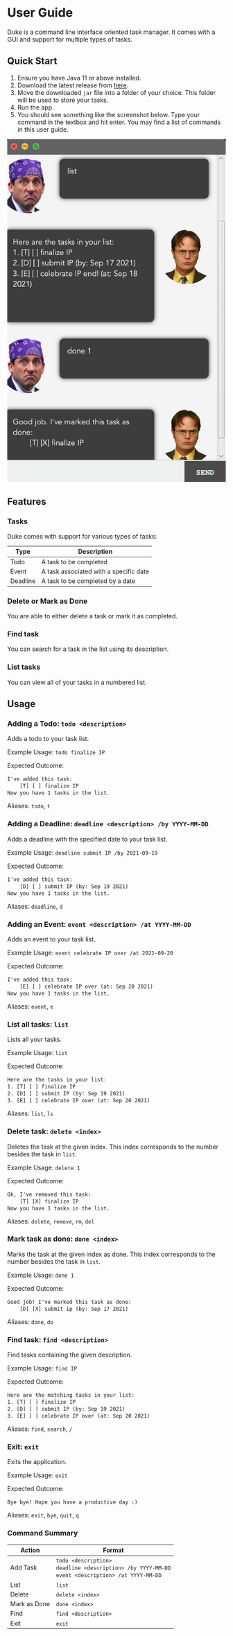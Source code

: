 # User Guide

Duke is a command line interface oriented task manager. It comes with a GUI and support for multiple
types of tasks.

## Quick Start

1. Ensure you have Java 11 or above installed.
2. Download the latest release from [here](https://github.com/caipng/ip).
3. Move the downloaded `jar` file into a folder of your choice. This folder will be used to store your tasks.
4. Run the app.
5. You should see something like the screenshot below. Type your command in the textbox and hit enter. You may find a list of commands in this user guide.

![Screenshot](Ui.png)

## Features

### Tasks

Duke comes with support for various types of tasks:

| Type | Description |
| ---- | ----------- |
| Todo | A task to be completed |
| Event | A task associated with a specific date |
| Deadline | A task to be completed by a date |

### Delete or Mark as Done

You are able to either delete a task or mark it as completed.

### Find task

You can search for a task in the list using its description.

### List tasks

You can view all of your tasks in a numbered list.

## Usage

### Adding a Todo: `todo <description>`

Adds a todo to your task list.

Example Usage: `todo finalize IP`

Expected Outcome:
```
I've added this task:
	[T] [ ] finalize IP
Now you have 1 tasks in the list.
```

Aliases: `todo`, `t`

### Adding a Deadline: `deadline <description> /by YYYY-MM-DD`

Adds a deadline with the specified date to your task list.

Example Usage: `deadline submit IP /by 2021-09-19`

Expected Outcome:
```
I've added this task:
	[D] [ ] submit IP (by: Sep 19 2021)
Now you have 1 tasks in the list.
```

Aliases: `deadline`, `d`

### Adding an Event: `event <description> /at YYYY-MM-DD`

Adds an event to your task list.

Example Usage: `event celebrate IP over /at 2021-09-20`

Expected Outcome:
```
I've added this task:
	[E] [ ] celebrate IP over (at: Sep 20 2021)
Now you have 1 tasks in the list.
```

Aliases: `event`, `e`

### List all tasks: `list` 

Lists all your tasks.

Example Usage: `list`

Expected Outcome:
```
Here are the tasks in your list:
1. [T] [ ] finalize IP
2. [D] [ ] submit IP (by: Sep 19 2021)
3. [E] [ ] celebrate IP over (at: Sep 20 2021)
```

Aliases: `list`, `ls`

### Delete task: `delete <index>`

Deletes the task at the given index. This index corresponds to the number besides the task in `list`.

Example Usage: `delete 1`

Expected Outcome:
```
Ok, I've removed this task:
	[T] [X] finalize IP
Now you have 1 tasks in the list.
```

Aliases: `delete`, `remove`, `rm`, `del`

### Mark task as done: `done <index>`

Marks the task at the given index as done. This index corresponds to the number besides the task in `list`.

Example Usage: `done 1`

Expected Outcome:
```
Good job! I've marked this task as done:
	[D] [X] submit ip (by: Sep 17 2021)
```

Aliases: `done`, `do`

### Find task: `find <description>`

Find tasks containing the given description. 

Example Usage: `find IP`

Expected Outcome:
```
Here are the matching tasks in your list:
1. [T] [ ] finalize IP
2. [D] [ ] submit IP (by: Sep 19 2021)
3. [E] [ ] celebrate IP over (at: Sep 20 2021)
```

Aliases: `find`, `search`, `/`

### Exit: `exit`

Exits the application.

Example Usage: `exit`

Expected Outcome:
```
Bye bye! Hope you have a productive day :)
```

Aliases: `exit`, `bye`, `quit`, `q`

### Command Summary

| Action | Format |
| ------ | ------ |
| Add Task | `todo <description>`<br>`deadline <description> /by YYYY-MM-DD`<br>`event <description> /at YYYY-MM-DD` |
| List | `list` |
| Delete | `delete <index>` |
| Mark as Done | `done <index>` |
| Find | `find <description>` |
| Exit | `exit`